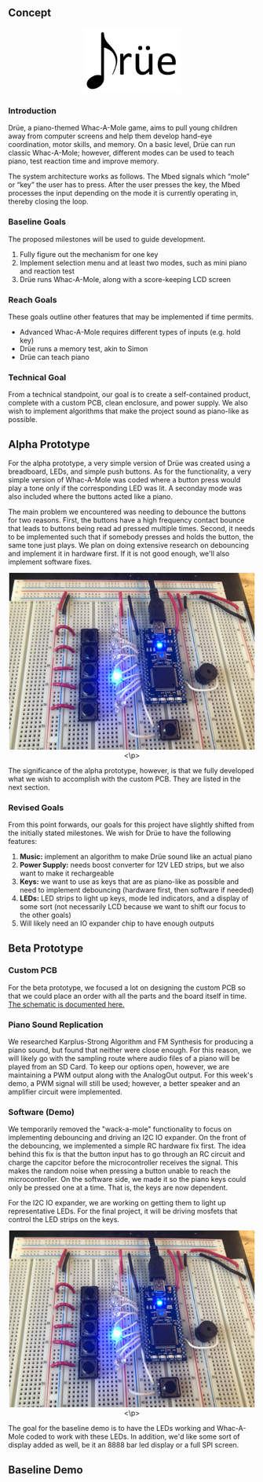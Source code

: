 ## Concept

<p align="center">
<img src = "drue devpost logo.png" class="inline" width="200"/> 
</p>

### Introduction
Drüe, a piano-themed Whac-A-Mole game, aims to pull young children away from computer screens and help them develop hand-eye coordination, motor skills, and memory. On a basic level, Drüe can run classic Whac-A-Mole; however, different modes can be used to teach piano, test reaction time and improve memory. 

The system architecture works as follows. The Mbed signals which “mole” or “key” the user has to press. After the user presses the key, the Mbed processes the input depending on the mode it is currently operating in, thereby closing the loop. 

### Baseline Goals
The proposed milestones will be used to guide development. 
1. Fully figure out the mechanism for one key 
2. Implement selection menu and at least two modes, such as mini piano and reaction test 
3. Drüe runs Whac-A-Mole, along with a score-keeping LCD screen 

### Reach Goals
These goals outline other features that may be implemented if time permits. 
- Advanced Whac-A-Mole requires different types of inputs (e.g. hold key) 
- Drüe runs a memory test, akin to Simon 
- Drüe can teach piano 

### Technical Goal
From a technical standpoint, our goal is to create a self-contained product, complete with a custom PCB, clean enclosure, and power supply. We also wish to implement algorithms that make the project sound as piano-like as possible. 

## Alpha Prototype 
For the alpha prototype, a very simple version of Drüe was created using a breadboard, LEDs, and simple push buttons. As for the functionality, a very simple version of Whac-A-Mole was coded where a button press would play a tone only if the corresponding LED was lit. A seconday mode was also included where the buttons acted like a piano. 

The main problem we encountered was needing to debounce the buttons for two reasons. First, the buttons have a high frequency contact bounce that leads to buttons being read ad pressed multiple times. Second, it needs to be implemented such that if somebody presses and holds the button, the same tone just plays. We plan on doing extensive research on debouncing and implement it in hardware first. If it is not good enough, we'll also implement software fixes. 

<p align="center">
<img src="alpha.png" class="inline" width="500"/> 
<\p>

The significance of the alpha prototype, however, is that we fully developed what we wish to accomplish with the custom PCB. They are listed in the next section. 

### Revised Goals
From this point forwards, our goals for this project have slightly shifted from the initially stated milestones. We wish for Drüe to have the following features:
1. **Music:** implement an algorithm to make Drüe sound like an actual piano
2. **Power Supply:** needs boost converter for 12V LED strips, but we also want to make it rechargeable 
3. **Keys:** we want to use as keys that are as piano-like as possible and need to implement debouncing (hardware first, then software if needed) 
4. **LEDs:** LED strips to light up keys, mode led indicators, and a display of some sort (not necessarily LCD because we want to shift our focus to the other goals) 
5. Will likely need an IO expander chip to have enough outputs 

## Beta Prototype
### Custom PCB
For the beta prototype, we focused a lot on designing the custom PCB so that we could place an order with all the parts and the board itself in time. [The schematic is documented here.](https://drive.google.com/file/d/10lLm03V6y-Dz138PPYxjpDKhYldybvl1/view?usp=sharing)

### Piano Sound Replication
We researched Karplus-Strong Algorithm and FM Synthesis for producing a piano sound, but found that neither were close enough. For this reason, we will likely go with the sampling route where audio files of a piano will be played from an SD Card. To keep our options open, however, we are maintaining a PWM output along with the AnalogOut output. For this week's demo, a PWM signal will still be used; however, a better speaker and an amplifier circuit were implemented. 

### Software (Demo) 
We temporarily removed the "wack-a-mole" functionality to focus on implementing debouncing and driving an I2C IO expander. On the front of the debouncing, we implemented a simple RC hardware fix first. The idea behind this fix is that the button input has to go through an RC circuit and charge the capcitor before the microcontroller receives the signal. This makes the random noise when pressing a button unable to reach the microcontroller. On the software side, we made it so the piano keys could only be pressed one at a time. That is, the keys are now dependent. 

For the I2C IO expander, we are working on getting them to light up representative LEDs. For the final project, it will be driving mosfets that control the LED strips on the keys. 

<p align="center">
<img src="alpha.png" class="inline" width="500"/> 
<\p>

The goal for the baseline demo is to have the LEDs working and Whac-A-Mole coded to work with these LEDs. In addition, we'd like some sort of display added as well, be it an 8888 bar led display or a full SPI screen. 

## Baseline Demo
